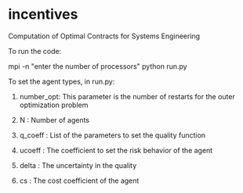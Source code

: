 # incentives
Computation of Optimal Contracts for Systems Engineering

To run the code:

mpi -n "enter the number of processors" python run.py


To set the agent types, in run.py:

1) number_opt: This parameter is the number of restarts for the outer optimization problem

2) N         : Number of agents

3) q_coeff   : List of the parameters to set the quality function

4) ucoeff    : The coefficient to set the risk behavior of the agent

5) delta     : The uncertainty in the quality

6) cs        : The cost coefficient of the agent